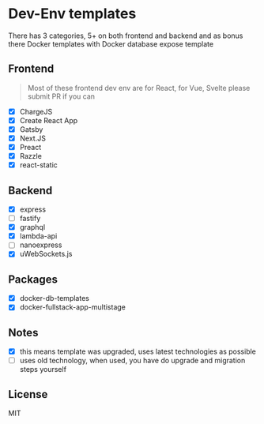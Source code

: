 # Dev-Env templates

There has 3 categories, 5+ on both frontend and backend and as bonus there Docker templates with Docker database expose template

## Frontend

> Most of these frontend dev env are for React, for Vue, Svelte please submit PR if you can

- [x] ChargeJS
- [x] Create React App
- [x] Gatsby
- [x] Next.JS
- [x] Preact
- [x] Razzle
- [x] react-static

## Backend

- [x] express
- [ ] fastify
- [x] graphql
- [x] lambda-api
- [ ] nanoexpress
- [x] uWebSockets.js

## Packages

- [x] docker-db-templates
- [x] docker-fullstack-app-multistage

## Notes

- [x] this means template was upgraded, uses latest technologies as possible
- [ ] uses old technology, when used, you have do upgrade and migration steps yourself

## License

MIT
